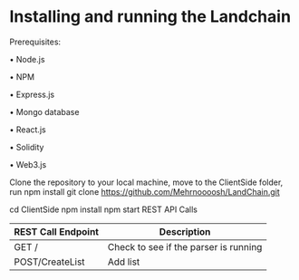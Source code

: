 
# Installing and running the Landchain 

Prerequisites:

•	Node.js

•	NPM

•	Express.js

•	Mongo database

•	React.js

•	Solidity

•	Web3.js

Clone the repository to your local machine, move to the ClientSide folder, run npm install
git clone https://github.com/Mehrnoooosh/LandChain.git

cd ClientSide
npm install
npm start
REST API Calls

| REST Call Endpoint | Description |
|------|-----|
| GET /	 | Check to see if the parser is running  | 
| POST/CreateList | Add list  | 






